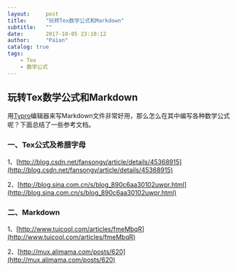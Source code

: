```yaml
---
layout:     post
title:      "玩转Tex数学公式和Markdown"
subtitle:   ""
date:       2017-10-05 23:10:12
author:     "Paian"
catalog: true
tags:
    - Tex
    - 数学公式
---
```

## 玩转Tex数学公式和Markdown

用[Typro](https://www.typora.io/)编辑器来写Markdown文件非常好用，那么怎么在其中编写各种数学公式呢？下面总结了一些参考文档。

### 一、Tex公式及希腊字母

1、[http://blog.csdn.net/fansongy/article/details/45368915](http://blog.csdn.net/fansongy/article/details/45368915)

2、[http://blog.sina.com.cn/s/blog_890c6aa30102uwpr.html](http://blog.sina.com.cn/s/blog_890c6aa30102uwpr.html)

### 二、Markdown

1、[http://www.tuicool.com/articles/fmeMbqR](http://www.tuicool.com/articles/fmeMbqR)

2、[http://mux.alimama.com/posts/620](http://mux.alimama.com/posts/620)